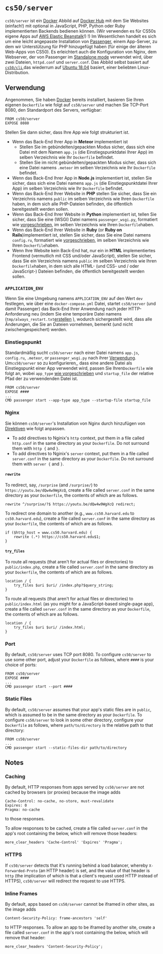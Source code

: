 # `cs50/server`

`cs50/server` ist ein [Docker](../../docker) Abbild auf [Docker Hub](https://hub.docker.com/r/cs50/server/) mit dem Sie Websites (einfach!) mit optional in JavaScript, PHP, Python oder Ruby implementierten Backends bedienen können. (Wir verwenden es für CS50s eigene Apps auf [AWS Elastic Beanstalk](https://aws.amazon.com/elasticbeanstalk/)!) !) Im Wesentlichen handelt es sich um eine leicht angepasste Installation von [Passenger](https://www.phusionpassenger.com/library/), einem App-Server, zu dem wir Unterstützung für PHP hinzugefügt haben (für einige der älteren Web-Apps von CS50). Es erleichtert auch die Konfiguration von Nginx, dem Webserver, der von Passenger im   [Standalone mode](https://www.phusionpassenger.com/library/config/standalone/intro.html) verwendet wird, über zwei Dateien, `httpd.conf` und `server.conf`. Das Abbild selbst basiert auf [`cs50/cli`](cli),das wiederrum auf [Ubuntu 18.04](https://hub.docker.com/_/ubuntu/) basiert, einer beliebten Linux-Distribution.
## Verwendung

Angenommen, Sie haben [Docker](../docker) bereits installiert, basieren Sie Ihren eigenen  `Dockerfile` wie folgt auf  `cs50/server` und machen Sie TCP-Port 8080, den Standardport des Servers, verfügbar:

```
FROM cs50/server
EXPOSE 8080
```

Stellen Sie dann sicher, dass Ihre App wie folgt strukturiert ist.

-  Wenn das Back-End Ihrer App in **Meteor** implementiert ist
    - Stellen Sie im gebündelten/gepackten Modus sicher, dass sich eine Datei mit dem Namen `app.js` (die Einstiegspunktdatei Ihrer App) im selben Verzeichnis wie Ihr  `Dockerfile` befindet.
    - Stellen Sie im nicht gebündelten/gepackten Modus sicher, dass sich eine Datei namens `.meteor` im selben Verzeichnis wie Ihr  `Dockerfile` befindet.
- Wenn das Back-End Ihrer App in  **Node.js** implementiert ist, stellen Sie sicher, dass sich eine Datei namens `app.js`  (die Einstiegspunktdatei Ihrer App) im selben Verzeichnis wie Ihr `Dockerfile` befindet.
- Wenn das Back-End Ihrer Website in  **PHP** stellen Sie sicher, dass Sie ein Verzeichnis namens  `public` im selben Verzeichnis wie Ihren  `Dockerfile` haben, in dem sich alle PHP-Dateien befinden, die öffentlich bereitgestellt werden sollen.
- Wenn das Back-End Ihrer Website in  **Python** implementiert ist, tellen Sie sicher, dass Sie eine (WSGI) Datei namens `passenger_wsgi.py`, formatiert wie [vorgeschrieben](https://www.phusionpassenger.com/library/walkthroughs/start/python.html#the-passenger-wsgi-file), im selben Verzeichnis wie Ihren `Dockerfile`haben.
- Wenn das Back-End Ihrer Website in  **Ruby** (or **Ruby on Rails**)implementiert ist, stellen Sie sicher, dass Sie eine Datei namens `config.ru`, formatiert wie [vorgeschrieben](https://www.phusionpassenger.com/library/deploy/config_ru.html), im selben Verzeichnis wie Ihren `Dockerfile`haben.
- Wenn Ihre Website kein Back-End hat, nur ein in **HTML** implementiertes Frontend (vermutlich mit CSS und/oder JavaScript), stellen Sie sicher, dass Sie ein Verzeichnis namens `public` im selben Verzeichnis wie Ihren `Dockerfile`haben, in dem sich alle HTML- (und CSS- und / oder JavaScript-) Dateien befinden, die öffentlich bereitgestellt werden sollen.

### `APPLICATION_ENV`

Wenn Sie eine Umgebung namens  `APPLICATION_ENV` auf den Wert `dev` festlegen, wie über eine `docker-compose.yml` Datei, startet `cs50/server` (und damit Passenger) das Back-End Ihrer Anwendung nach jeder HTTP-Anforderung neu (indem Sie eine temporäre Datei namens (`tmp/always_restart.txt`[erstellen](https://github.com/cs50/server/blob/master/bin/passenger) ), wodurch sichergestellt wird, dass alle Änderungen, die Sie an Dateien vornehmen, bemerkt (und nicht zwischengespeichert) werden.

### Einstiegspunkt

Standardmäßig sucht `cs50/server` nach einer Datei namens `app.js`, `config.ru`, `.meteor`, or `passenger_wsgi.py` nach ihrer [Verwendung](#usage). Um`cs50/server` so zu konfigurieren,, dass eine andere Datei als Einstiegspunkt einer App verwendet wird, passen Sie Ihren`Dockerfile` wie folgt an, wobei `app_type` [wie vorgeschrieben](https://www.phusionpassenger.com/library/config/standalone/reference/#--app-type-app_type) und `startup_file` der relative Pfad der zu verwendenden Datei ist.

```
FROM cs50/server
EXPOSE ####
...
CMD passenger start --app-type app_type --startup-file startup_file
```

### Nginx

Sie können `cs50/server`'s Installation von Nginx durch hinzufügen von [Direktiven](http://nginx.org/en/docs/dirindex.html) wie folgt anpassen.

- To add directives to Nginix's `http` context, put them in a file called `http.conf` in the same directory as your `Dockerfile`.
 Do not surround them with `http {` and `}`.
- To add directives to Nginix's `server` context, put them in a file called `server.conf` in the same directory as your `Dockerfile`. Do not surround them with `server {` and `}`.

#### `rewrite`

To redirect, say, `/surprise` (and `/surprise/`) to `https://youtu.be/dQw4w9WgXcQ`, create a file called `server.conf` in the same directory as your `Dockerfile`, the contents of which are as follows.

```
rewrite ^/surprise/?$ https://youtu.be/dQw4w9WgXcQ redirect;
```

To redirect one domain to another (e.g., `www.cs50.harvard.edu` to `cs50.harvard.edu`), create a file called `server.conf` in the same directory as your `Dockerfile`, the contents of which are as follows.

```
if ($http_host = www.cs50.harvard.edu) {
    rewrite (.*) https://cs50.harvard.edu$1;
}
```

#### `try_files`

To route all requests (that aren't for actual files or directories) to `public/index.php`, create a file called `server.conf` in the same directory as your `Dockerfile`, the contents of which are as follows.

```
location / {
    try_files $uri $uri/ /index.php?$query_string;
}
```

To route all requests (that aren't for actual files or directories) to `public/index.html` (as you might for a JavaScript-based single-page app), create a file called `server.conf` in the same directory as your `Dockerfile`, the contents of which are as follows.

```
location / {
    try_files $uri $uri/ /index.html;
}
```

### Port

By default, `cs50/server` uses TCP port 8080. To configure `cs50/server` to use some other port, adjust your `Dockerfile` as follows, where `####` is your choice of ports:

```
FROM cs50/server
EXPOSE ####
...
CMD passenger start --port ####
```

### Static Files

By default, `cs50/server` assumes that your app's static files are in `public`, which is assumed to be in the same directory as your `Dockerfile`. To configure `cs50/server` to look in some other directory, configure your `Dockerfile` as follows, where `path/to/directory` is the relative path to that directory:

```
FROM cs50/server
...
CMD passenger start --static-files-dir path/to/directory
```

## Notes

### Caching

By default, HTTP responses from apps served by `cs50/server` are not cached by browsers (or proxies) because the image adds

```
Cache-Control: no-cache, no-store, must-revalidate
Expires: 0
Pragma: no-cache
```

to those responses.

To allow responses to be cached, create a file called `server.conf` in the app's root containing the below, which will remove those headers:

```
more_clear_headers 'Cache-Control' 'Expires' 'Pragma';
```

### HTTPS

If `cs50/server` detects that it's running behind a load balancer, whereby `X-Forwarded-Proto` (an HTTP header) is set, and the value of that header is `http` (the implication of which is that a client's request used HTTP instead of HTTPS), `cs50/server` will redirect the request to use HTTPS.

### Inline Frames

By default, apps based on `cs50/server` cannot be iframed in other sites, as the image adds

```
Content-Security-Policy: frame-ancestors 'self'
```

to HTTP responses. To allow an app to be iframed by another site, create a file called `server.conf` in the app's root containing the below, which will remove that header:

```
more_clear_headers 'Content-Security-Policy';
```
